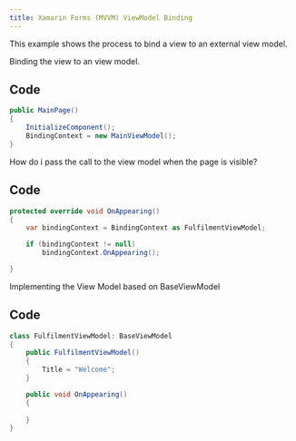 ```yaml
---
title: Xamarin Forms (MVVM) ViewModel Binding
---
```


This example shows the process to bind a view to an external view model.

Binding the view to an view model.

Code
----

~~~~~~~~~~~~~~~~~~~~~~~~~~~~~~~~~~~~~~~~~~~~~~~~~~~~~~~~~~~~~~~~~~~~~~~~~~~ c#
public MainPage()
{
    InitializeComponent();
    BindingContext = new MainViewModel();
}
~~~~~~~~~~~~~~~~~~~~~~~~~~~~~~~~~~~~~~~~~~~~~~~~~~~~~~~~~~~~~~~~~~~~~~~~~~~~~~~~

How do i pass the call to the view model when the page is visible?

Code
----

~~~~~~~~~~~~~~~~~~~~~~~~~~~~~~~~~~~~~~~~~~~~~~~~~~~~~~~~~~~~~~~~~~~~~~~~~~~ c#
protected override void OnAppearing()
{
    var bindingContext = BindingContext as FulfilmentViewModel;

    if (bindingContext != null)
        bindingContext.OnAppearing();

}
~~~~~~~~~~~~~~~~~~~~~~~~~~~~~~~~~~~~~~~~~~~~~~~~~~~~~~~~~~~~~~~~~~~~~~~~~~~~~~~~

Implementing the View Model based on BaseViewModel

Code
----

~~~~~~~~~~~~~~~~~~~~~~~~~~~~~~~~~~~~~~~~~~~~~~~~~~~~~~~~~~~~~~~~~~~~~~~~~~~ c#
class FulfilmentViewModel: BaseViewModel
{
    public FulfilmentViewModel()
    {
        Title = "Welcome";
    }

    public void OnAppearing()
    {
        
    }
}
~~~~~~~~~~~~~~~~~~~~~~~~~~~~~~~~~~~~~~~~~~~~~~~~~~~~~~~~~~~~~~~~~~~~~~~~~~~~~~~~